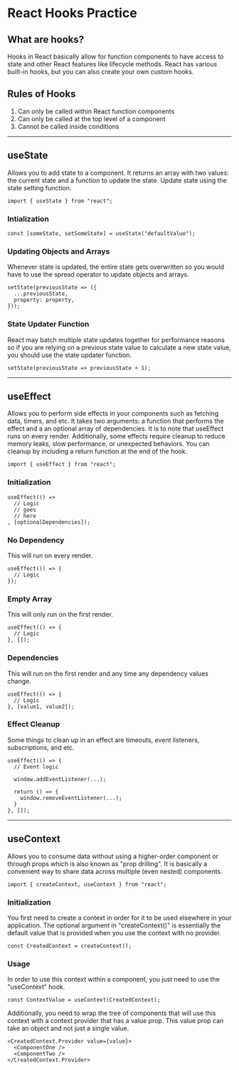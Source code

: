 # React Hooks Practice

## What are hooks?

Hooks in React basically allow for function components to have access to state and other React features like lifecycle methods.
React has various built-in hooks, but you can also create your own custom hooks.

## Rules of Hooks

1. Can only be called within React function components
2. Can only be called at the top level of a component
3. Cannot be called inside conditions

---

## useState

Allows you to add state to a component. It returns an array with two values: the current state and a function to update the state. Update state using the state setting function.

```
import { useState } from "react";
```

### Intialization

```
const [someState, setSomeState] = useState("defaultValue");
```

### Updating Objects and Arrays

Whenever state is updated, the entire state gets overwritten so you would have to use
the spread operator to update objects and arrays.

```
setState(previousState => ({
  ...previousState,
  property: property,
}));
```

### State Updater Function

React may batch multiple state updates together for performance reasons so if you are
relying on a previous state value to calculate a new state value, you should use the
state updater function.

```
setState(previousState => previousState + 1);
```

---

## useEffect

Allows you to perform side effects in your components such as fetching data, timers, and etc. It takes two arguments: a function that performs the effect and a
an optional array of dependencies. It is to note that useEffect runs on every render. Additionally, some effects require cleanup to reduce memory leaks, slow performance,
or unexpected behaviors. You can cleanup by including a return function at the end of the hook.

```
import { useEffect } from "react";
```

### Initialization

```
useEffect(() =>
  // Logic
  // goes
  // here
, [optionalDependencies]);
```

### No Dependency

This will run on every render.

```
useEffect(() => {
  // Logic
});
```

### Empty Array

This will only run on the first render.

```
useEffect(() => {
  // Logic
}, []);
```

### Dependencies

This will run on the first render and any time any dependency values change.

```
useEffect(() => {
  // Logic
}, [value1, value2]);
```

### Effect Cleanup

Some things to clean up in an effect are timeouts, event listeners, subscriptions, and etc.

```
useEffect(() => {
  // Event logic

  window.addEventListener(...);

  return () => {
    window.removeEventListener(...);
  }
}, []);
```

---

## useContext

Allows you to consume data without using a higher-order component or through props which
is also known as "prop drilling". It is basically a convenient way to share data across
multiple (even nested) components.

```
import { createContext, useContext } from "react";
```

### Initialization

You first need to create a context in order for it to be used elsewhere in your application. The optional argument in "createContext()" is essentially the default value that is provided when you use the context with no provider.

```
const CreatedContext = createContext();
```

### Usage

In order to use this context within a component, you just need to use the "useContext" hook.

```
const ContextValue = useContext(CreatedContext);
```

Additionally, you need to wrap the tree of components that will use this context with a context provider that has a value prop. This value prop can take an object and not just a single value.

```
<CreatedContext.Provider value={value}>
  <ComponentOne />
  <ComponentTwo />
</CreatedContext.Provider>
```
